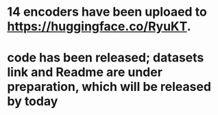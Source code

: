 # 14 encoders have been uploaed to https://huggingface.co/RyuKT.
# 
# code has been released; datasets link and Readme are under preparation, which will be released by today
